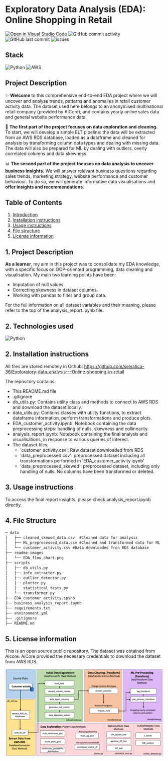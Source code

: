 # Exploratory Data Analysis (EDA): Online Shopping in Retail

[![Open in Visual Studio Code](https://img.shields.io/badge/Open%20in-Visual_Studio_Code-5C2D91?style=flat&logo=visual%20studio&logoColor=white)](https://open.vscode.dev/selvatica-36/Exploratory-data-analysis---Online-shopping-in-retail) ![GitHub commit activity](https://img.shields.io/github/commit-activity/y/selvatica-36/Exploratory-data-analysis---Online-shopping-in-retail)  ![GitHub last commit](https://img.shields.io/github/last-commit/selvatica-36/Exploratory-data-analysis---Online-shopping-in-retail)  ![issues](https://img.shields.io/github/issues/selvatica-36/Exploratory-data-analysis---Online-shopping-in-retail.svg)

## Stack
![Python](https://img.shields.io/badge/Python-3776AB?style=for-the-badge&logo=python&logoColor=white)  ![AWS](https://img.shields.io/badge/Amazon_AWS-FF9900?style=for-the-badge&logo=amazonaws&logoColor=white)

## Project Description
✨ **Welcome** to this comprehensive end-to-end EDA project where we will uncover and analyse trends, patterns and anomalies in retail customer activity data. The dataset used here belongs to an anonymised multinational retail company (provided by AiCore), and contains yearly online sales data and general website performance data. 

🔭 **The first part of the project focuses on data exploration and cleaning.** To start, we will develop a simple ELT pipeline: the data will be extracted from an AWS RDS database, loaded as a dataframe and cleaned for analysis by transforming column data types and dealing with missing data. The data will also be prepared for ML by dealing with outliers, overly correlated columns and data skewness. 

📊 **The second part of the project focuses on data analysis to uncover business insights.** We will answer relevant business questions regarding sales trends, marketing strategy, website performance and customer behaviour. To do so, we will generate informative data visualisations and **offer insights and recommendations**.


## Table of Contents
1. [Introduction](#1-introduction)
2. [Installation instructions](#2-installation-instructions)
3. [Usage instructions](#3-usage-instructions)
4. [File structure](#4-file-structure)
5. [License information](#5-license-information)


## 1. Project Description
**As a learner**, my aim in this project was to consolidate my EDA knowledge, with a specific focus on OOP-oriented programming, data cleaning and visualisation. My main two learning points have been:
- Imputation of null values.
- Correcting skewness in dataset columns.
- Working with pandas to filter and group data. 

For the full information on all dataset variables and their meaning, please refer to the top of the analysis_report.ipynb file.

## 2. Technologies used
![Python](https://img.shields.io/badge/Python-14354C?style=for-the-badge&logo=python&logoColor=white) 




## 2. Installation instructions
All files are stored remotely in Github: https://github.com/selvatica-36/Exploratory-data-analysis---Online-shopping-in-retail

The repository contains:
- This README.md file
- .gitignore
- db_utils.py: Contains utility class and methods to connect to AWS RDS and download the dataset locally. 
- data_utils.py: Contains classes with utility functions, to extract dataframe information, perform transformations and produce plots. 
- EDA_customer_activity.ipynb: Notebook containing the data preprocessing steps: handling of nulls, skewness and collinearity.
- analysis_report.ipynb: Notebook containing the final analysis and visualisations, in response to various queries  of interest.
- The dataset files:
    - 'customer_activity.csv': Raw dataset downloaded from RDS
    - 'data_preprocessed.csv': preprocessed dataset including all transformations performed in 'EDA_customer_activity.ipynb'
    - 'data_preprocessed_skewed': preprocessed dataset, including only handling of nulls. No columns have been transformed or deleted.


## 3. Usage instructions
To access the final report insights, please check analysis_report.ipynb directly.

## 4. File Structure

```
─ data
│   ├── cleaned_skewed_data.csv  #Cleaned data for analysis
│   ├── ML_preprocessed_data.csv #Cleaned and transformed data for ML 
│   └── customer_activity.csv #Data downloaded fron RDS database 
├── readme-images
│   └── EDA_flow_chart.png
├── scripts
│   ├── db_utils.py
│   ├── info_extractor.py
│   ├── outlier_detector.py
│   ├── plotter.py
│   ├── statistical_tests.py
│   └── transformer.py 
├── EDA_customer_activity.ipynb
├── business_analysis_report.ipynb
├── requirements.txt
├── environment.yml
├── .gitignore
├── README.md

```
## 5. License information
This is an open source public repository. The dataset was obtained from Aicore. AiCore provided the necessary credentials to download the dataset from AWS RDS.

![alt text](/readme-images/EDA_flow_chart.png)